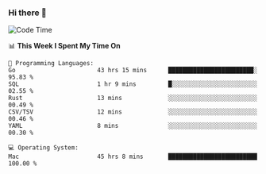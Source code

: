 ### Hi there 👋

<!--
**CrazyCollin/crazycollin** is a ✨ _special_ ✨ repository because its `README.md` (this file) appears on your GitHub profile.

Here are some ideas to get you started:

- 🔭 I’m currently working on ...
- 🌱 I’m currently learning ...
- 👯 I’m looking to collaborate on ...
- 🤔 I’m looking for help with ...
- 💬 Ask me about ...
- 📫 How to reach me: ...
- 😄 Pronouns: ...
- ⚡ Fun fact: ...
-->

<!--START_SECTION:waka-->
![Code Time](http://img.shields.io/badge/Code%20Time-2%2C154%20hrs%2038%20mins-blue)

📊 **This Week I Spent My Time On** 

```text
💬 Programming Languages: 
Go                       43 hrs 15 mins      ████████████████████████░   95.83 % 
SQL                      1 hr 9 mins         █░░░░░░░░░░░░░░░░░░░░░░░░   02.55 % 
Rust                     13 mins             ░░░░░░░░░░░░░░░░░░░░░░░░░   00.49 % 
CSV/TSV                  12 mins             ░░░░░░░░░░░░░░░░░░░░░░░░░   00.46 % 
YAML                     8 mins              ░░░░░░░░░░░░░░░░░░░░░░░░░   00.30 % 

💻 Operating System: 
Mac                      45 hrs 8 mins       █████████████████████████   100.00 % 
```


<!--END_SECTION:waka-->

